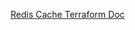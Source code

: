 [Redis Cache Terraform Doc](https://registry.terraform.io/providers/hashicorp/azurerm/latest/docs/resources/redis_cache)